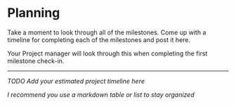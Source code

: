 # Planning

Take a moment to look through all of the milestones. Come up with a timeline for completing each of the milestones and post it here.

Your Project manager will look through this when completing the first milestone check-in.

<hr>

*TODO Add your estimated project timeline here*

*I recommend you use a markdown table or list to stay organized*
